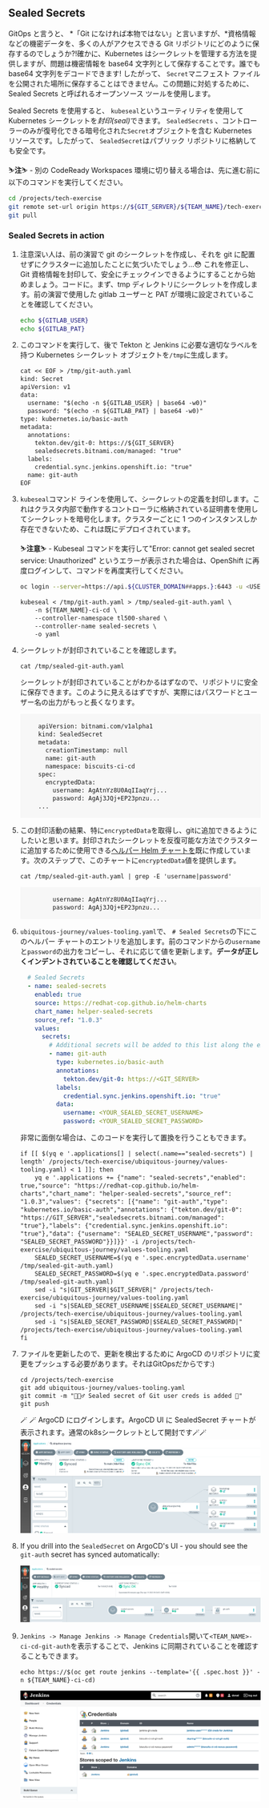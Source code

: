 ## Sealed Secrets

GitOps と言うと、 *「Git になければ本物ではない」と言いますが、*資格情報などの機密データを、多くの人がアクセスできる Git リポジトリにどのように保存するのでしょうか?!確かに、Kubernetes はシークレットを管理する方法を提供しますが、問題は機密情報を base64 文字列として保存することです。誰でも base64 文字列をデコードできます! したがって、 `Secret`マニフェスト ファイルを公開された場所に保存することはできません。この問題に対処するために、Sealed Secrets と呼ばれるオープンソース ツールを使用します。

Sealed Secrets を使用すると、 <code>kubeseal</code>というユーティリティを使用して Kubernetes シークレットを<em>封印(seal)</em>できます。 `SealedSecrets` 、コントローラーのみが復号化できる暗号化された`Secret`オブジェクトを含む Kubernetes リソースです。したがって、 `SealedSecret`はパブリック リポジトリに格納しても安全です。

<p class="warn">⛷️<b>注</b>⛷️ - 別の CodeReady Workspaces 環境に切り替える場合は、先に進む前に以下のコマンドを実行してください。</p>

```bash
cd /projects/tech-exercise
git remote set-url origin https://${GIT_SERVER}/${TEAM_NAME}/tech-exercise.git
git pull
```

### Sealed Secrets in action

1. 注意深い人は、前の演習で git のシークレットを作成し、それを git に配置せずにクラスターに追加したことに気づいたでしょう...😳 これを修正し、Git 資格情報を封印して、安全にチェックインできるようにすることから始めましょう。コードに。まず、tmp ディレクトリにシークレットを作成します。前の演習で使用した gitlab ユーザーと PAT が環境に設定されていることを確認してください。

    ```bash
    echo ${GITLAB_USER}
    echo ${GITLAB_PAT}
    ```

2. このコマンドを実行して、後で Tekton と Jenkins に必要な適切なラベルを持つ Kubernetes シークレット オブジェクトを`/tmp`に生成します。

    ```bash#test
    cat << EOF > /tmp/git-auth.yaml
    kind: Secret
    apiVersion: v1
    data:
      username: "$(echo -n ${GITLAB_USER} | base64 -w0)"
      password: "$(echo -n ${GITLAB_PAT} | base64 -w0)"
    type: kubernetes.io/basic-auth
    metadata:
      annotations:
        tekton.dev/git-0: https://${GIT_SERVER}
        sealedsecrets.bitnami.com/managed: "true"
      labels:
        credential.sync.jenkins.openshift.io: "true"
      name: git-auth
    EOF
    ```

3. `kubeseal`コマンド ラインを使用して、シークレットの定義を封印します。これはクラスタ内部で動作するコントローラに格納されている証明書を使用してシークレットを暗号化します。クラスターごとに 1 つのインスタンスしか存在できないため、これは既にデプロイされています。

     <p class="warn">⛷️<b>注意</b>⛷️ - Kubeseal コマンドを実行して"Error: cannot get sealed secret service: Unauthorized" というエラーが表示された場合は、OpenShift に再度ログインして、コマンドを再度実行してください。</p>


    ```bash
    oc login --server=https://api.${CLUSTER_DOMAIN##apps.}:6443 -u <USER_NAME> -p <PASSWORD>
    ```

    ```bash#test
    kubeseal < /tmp/git-auth.yaml > /tmp/sealed-git-auth.yaml \
        -n ${TEAM_NAME}-ci-cd \
        --controller-namespace tl500-shared \
        --controller-name sealed-secrets \
        -o yaml
    ```

4. シークレットが封印されていることを確認します。

    ```bash#test
    cat /tmp/sealed-git-auth.yaml
    ```

    シークレットが封印されていることがわかるはずなので、リポジトリに安全に保存できます。このように見えるはずですが、実際にはパスワードとユーザー名の出力がもっと長くなります。

     <div class="highlight" style="background: #f7f7f7">
     <pre><code class="language-yaml">
        apiVersion: bitnami.com/v1alpha1
        kind: SealedSecret
        metadata:
          creationTimestamp: null
          name: git-auth
          namespace: biscuits-ci-cd
        spec:
          encryptedData:
            username: AgAtnYz8U0AqIIaqYrj...
            password: AgAj3JQj+EP23pnzu...
        ...
        </code></pre>
    </div>
    

5. この封印活動の結果、特に`encryptedData`を取得し、gitに追加できるようにしたいと思います。封印されたシークレットを反復可能な方法でクラスターに追加するために使用できる<span style="color:blue;"><a href="https://github.com/redhat-cop/helm-charts/tree/master/charts/helper-sealed-secrets">ヘルパー Helm チャートを</a></span>既に作成しています。次のステップで、このチャートに`encryptedData`値を提供します。

    ```bash#test
    cat /tmp/sealed-git-auth.yaml | grep -E 'username|password'
    ```

     <div class="highlight" style="background: #f7f7f7">
     <pre><code class="language-yaml">
            username: AgAtnYz8U0AqIIaqYrj...
            password: AgAj3JQj+EP23pnzu...
        </code></pre>
    </div>
    

6. `ubiquitous-journey/values-tooling.yaml`で、 `# Sealed Secrets`の下にこのヘルパー チャートのエントリを追加します。前のコマンドからの`username`と`password`の出力をコピーし、それに応じて値を更新します。**データが正しくインデントされていることを確認してください**。

    ```yaml
      # Sealed Secrets
      - name: sealed-secrets
        enabled: true
        source: https://redhat-cop.github.io/helm-charts
        chart_name: helper-sealed-secrets
        source_ref: "1.0.3"
        values:
          secrets:
            # Additional secrets will be added to this list along the exercises.
            - name: git-auth
              type: kubernetes.io/basic-auth
              annotations:
                tekton.dev/git-0: https://<GIT_SERVER>
              labels:
                credential.sync.jenkins.openshift.io: "true"
              data:
                username: <YOUR_SEALED_SECRET_USERNAME>
                password: <YOUR_SEALED_SECRET_PASSWORD>
    ```

    非常に面倒な場合は、このコードを実行して置換を行うこともできます。

    ```bash#test
    if [[ $(yq e '.applications[] | select(.name=="sealed-secrets") | length' /projects/tech-exercise/ubiquitous-journey/values-tooling.yaml) < 1 ]]; then
        yq e '.applications += {"name": "sealed-secrets","enabled": true,"source": "https://redhat-cop.github.io/helm-charts","chart_name": "helper-sealed-secrets","source_ref": "1.0.3","values": {"secrets": [{"name": "git-auth","type": "kubernetes.io/basic-auth","annotations": {"tekton.dev/git-0": "https://GIT_SERVER","sealedsecrets.bitnami.com/managed": "true"},"labels": {"credential.sync.jenkins.openshift.io": "true"},"data": {"username": "SEALED_SECRET_USERNAME","password": "SEALED_SECRET_PASSWORD"}}]}}' -i /projects/tech-exercise/ubiquitous-journey/values-tooling.yaml
        SEALED_SECRET_USERNAME=$(yq e '.spec.encryptedData.username' /tmp/sealed-git-auth.yaml)
        SEALED_SECRET_PASSWORD=$(yq e '.spec.encryptedData.password' /tmp/sealed-git-auth.yaml)
        sed -i "s|GIT_SERVER|$GIT_SERVER|" /projects/tech-exercise/ubiquitous-journey/values-tooling.yaml
        sed -i "s|SEALED_SECRET_USERNAME|$SEALED_SECRET_USERNAME|" /projects/tech-exercise/ubiquitous-journey/values-tooling.yaml
        sed -i "s|SEALED_SECRET_PASSWORD|$SEALED_SECRET_PASSWORD|" /projects/tech-exercise/ubiquitous-journey/values-tooling.yaml
    fi
    ```

7. ファイルを更新したので、更新を検出するために ArgoCD のリポジトリに変更をプッシュする必要があります。それはGitOpsだからです:)

    ```bash#test
    cd /projects/tech-exercise
    git add ubiquitous-journey/values-tooling.yaml
    git commit -m "🕵🏻‍♂️ Sealed secret of Git user creds is added 🔎"
    git push
    ```

    🪄 🪄 ArgoCD にログインします。ArgoCD UI に SealedSecret チャートが表示されます。通常のk8sシークレットとして開封です🪄🪄![argocd-ss.png](images/argocd-ss.png)

8. If you drill into the `SealedSecret` on ArgoCD's UI - you should see the `git-auth` secret has synced automatically:

    ![argocd-git-auth-synced.png](images/argocd-git-auth-synced.png)

9. `Jenkins -> Manage Jenkins -> Manage Credentials`開いて`<TEAM_NAME>-ci-cd-git-auth`を表示することで、Jenkins に同期されていることを確認することもできます。

    ```bash#test
    echo https://$(oc get route jenkins --template='{{ .spec.host }}' -n ${TEAM_NAME}-ci-cd)
    ```

    ![jenkins-sync.png](images/jenkins-sync.png)
